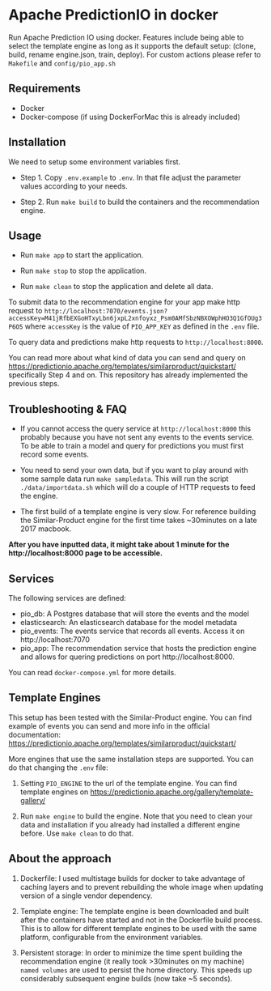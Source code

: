 # Apache PredictionIO in docker

Run Apache Prediction IO using docker.
Features include being able to select the template engine as long as it supports
the default setup: (clone, build, rename engine.json, train, deploy).
For custom actions please refer to `Makefile` and `config/pio_app.sh`

## Requirements

- Docker
- Docker-compose (if using DockerForMac this is already included)

## Installation

We need to setup some environment variables first.
- Step 1. Copy `.env.example` to `.env`. In that file adjust the parameter values according
    to your needs.

- Step 2. Run `make build` to build the containers and the recommendation engine.

## Usage

- Run `make app` to start the application.

- Run `make stop` to stop the application.

- Run `make clean` to stop the application and delete all data.

To submit data to the recommendation engine for your app make http request to `http://localhost:7070/events.json?accessKey=M41jRfbEXGoHTxyLbn6jxpL2xnfoyxz_Psm0AMfSbzNBXOWphHO3Q1GfOUg3P6O5` where
`accessKey` is the value of `PIO_APP_KEY` as defined in the `.env` file.

To query data and predictions make http requests to `http://localhost:8000`.

You can read more about what kind of data you can send and query on https://predictionio.apache.org/templates/similarproduct/quickstart/ specifically Step 4 and on. This repository has already implemented the previous steps.

## Troubleshooting & FAQ

- If you cannot access the query service at `http://localhost:8000` this probably because
you have not sent any events to the events service. To be able to train a model and query for 
predictions you must first record some events.

- You need to send your own data, but if you want to play around with some sample data run `make sampledata`. This will run the script `./data/importdata.sh` which will do a couple of HTTP requests to feed the engine.

- The first build of a template engine is very slow. For reference 
building the Similar-Product engine for the first time takes ~30minutes on a late 2017 macbook.

**After you have inputted data, it might take about 1 minute for the http://localhost:8000 page to be accessible.**

## Services

The following services are defined:

- pio_db: A Postgres database that will store the events and the model
- elasticsearch: An elasticsearch database for the model metadata
- pio_events: The events service that records all events. Access it on http://localhost:7070
- pio_app: The recommendation service that hosts the prediction engine and allows for quering predictions on port http://localhost:8000.

You can read `docker-compose.yml` for more details.

## Template Engines

This setup has been tested with the Similar-Product engine.
You can find example of events you can send and more info in the official documentation:
https://predictionio.apache.org/templates/similarproduct/quickstart/

More engines that use the same installation steps are supported.
You can do that changing the `.env` file:

1. Setting `PIO_ENGINE` to the url of the template engine. You can find template engines on https://predictionio.apache.org/gallery/template-gallery/

2. Run `make engine` to build the engine. Note that you need to clean your data and installation if you already had installed a different engine before. Use `make clean` to do that.

## About the approach

1. Dockerfile: I used multistage builds for docker to take advantage of caching layers and to 
prevent rebuilding the whole image when updating version of a single vendor dependency.

2. Template engine: The template engine is been downloaded and built after the containers
have started and not in the Dockerfile build process. This is to allow for different
template engines to be used with the same platform, configurable from the environment
variables.

3. Persistent storage: In order to minimize the time spent building the recommendation engine
(it really took >30minutes on my machine) `named volumes` are used to persist the
home directory. This speeds up considerably subsequent engine builds (now take ~5 seconds).
